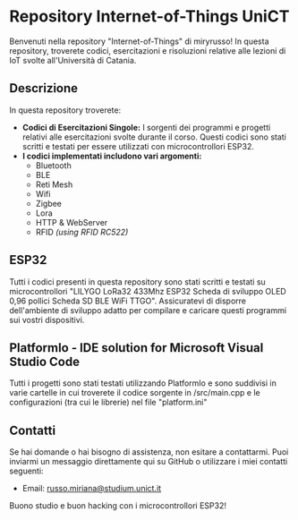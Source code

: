# Repository Internet-of-Things UniCT

Benvenuti nella repository "Internet-of-Things" di miryrusso! In questa repository, troverete codici, esercitazioni e risoluzioni relative alle lezioni di IoT svolte all'Università di Catania.

## Descrizione

In questa repository troverete:

- **Codici di Esercitazioni Singole:** I sorgenti dei programmi e progetti relativi alle esercitazioni svolte durante il corso. Questi codici sono stati scritti e testati per essere utilizzati con microcontrollori ESP32.
- **I codici implementati includono vari argomenti:**
    - Bluetooth
    - BLE
    - Reti Mesh
    - Wifi
    - Zigbee
    - Lora
    - HTTP & WebServer
    - RFID *(using RFID RC522)*

## ESP32 

Tutti i codici presenti in questa repository sono stati scritti e testati su microcontrollori "LILYGO LoRa32 433Mhz ESP32 Scheda di sviluppo OLED 0,96 pollici Scheda SD BLE WiFi TTGO". Assicuratevi di disporre dell'ambiente di sviluppo adatto per compilare e caricare questi programmi sui vostri dispositivi.

## PlatformIo -  IDE solution for Microsoft Visual Studio Code
Tutti i progetti sono stati testati utilizzando PlatformIo e sono suddivisi in varie cartelle in cui troverete il codice sorgente in /src/main.cpp e le configurazioni (tra cui le librerie) nel file "platform.ini"

## Contatti

Se hai domande o hai bisogno di assistenza, non esitare a contattarmi. Puoi inviarmi un messaggio direttamente qui su GitHub o utilizzare i miei contatti seguenti:

- Email: russo.miriana@studium.unict.it

Buono studio e buon hacking con i microcontrollori ESP32!

